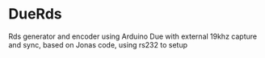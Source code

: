 # DueRds
Rds generator and encoder using Arduino Due with external 19khz capture and sync, based on Jonas code, using rs232 to setup
